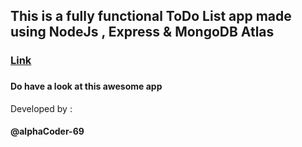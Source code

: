 <h2>This is a fully functional ToDo List app made using NodeJs , Express & MongoDB Atlas</h2>

<h3><a href="https://warm-sea-59613.herokuapp.com/">Link</a><h3>

<h4>Do have a look at this awesome app</h4>

Developed by :<h4>@alphaCoder-69</h4>
